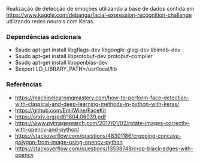 Realização de detecção de emoções utilizando a base de dados contida em https://www.kaggle.com/debanga/facial-expression-recognition-challenge utilizando redes neurais com Keras.

### Dependências adicionais
- $sudo apt-get install libgflags-dev libgoogle-glog-dev liblmdb-dev
- $sudo apt-get install libprotobuf-dev protobuf-compiler
- $sudo apt-get install libopenblas-dev
- $export LD_LIBRARY_PATH=/usr/local/lib


### Referências
- https://machinelearningmastery.com/how-to-perform-face-detection-with-classical-and-deep-learning-methods-in-python-with-keras/
- https://github.com/EmilWine/FaceKit
- https://arxiv.org/pdf/1804.06039.pdf
- https://www.pyimagesearch.com/2017/01/02/rotate-images-correctly-with-opencv-and-python/
- https://stackoverflow.com/questions/48301186/cropping-concave-polygon-from-image-using-opencv-python
- https://stackoverflow.com/questions/13538748/crop-black-edges-with-opencv